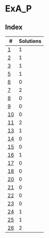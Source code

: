 # ExA_P

## Index

| #             | Solutions |
| ------------- | --------- |
| [1](1.md)     | 1         |
| [2](2.md)     | 1         |
| [3](3.md)     | 1         |
| [5](5.md)     | 1         |
| [6](6.md)     | 0         |
| [7](7.md)     | 2         |
| [8](8.md)     | 0         |
| [9](9.md)     | 0         |
| [10](10.md)   | 0         |
| [11](11.md)   | 2         |
| [13](13.md)   | 1         |
| [14](14.md)   | 0         |
| [15](15.md)   | 0         |
| [16](16.md)   | 1         |
| [17](17.md)   | 0         |
| [18](18.md)   | 0         |
| [20](20.md)   | 0         |
| [21](21.md)   | 0         |
| [22](22.md)   | 0         |
| [23](23.md)   | 0         |
| [24](24.md)   | 1         |
| [25](25.md)   | 1         |
| [26](26.md)   | 2         |
